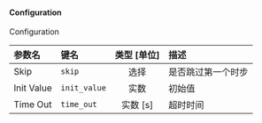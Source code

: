<!--
DO NOT EDIT THIS FILE DIRECTLY.
This file is generated by tools/comp-docs.js.
All changes will be overwritten by regeneration.
-->

<slot class="model-parameters">

#### Configuration

Configuration

| 参数名 | 键名 | 类型 [单位] | 描述 |
|:------ |:---- |:-----------:|:---- |
| Skip | `skip` | 选择 | 是否跳过第一个时步 |
| Init Value | `init_value` | 实数 | 初始值 |
| Time Out | `time_out` | 实数 [s] | 超时时间 |


</slot>
